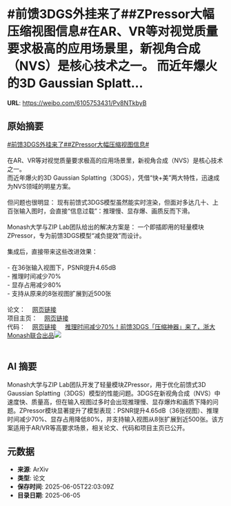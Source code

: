 # #前馈3DGS外挂来了##ZPressor大幅压缩视图信息#在AR、VR等对视觉质量要求极高的应用场景里，新视角合成（NVS）是核心技术之一。 而近年爆火的3D Gaussian Splatt...

**URL**: https://weibo.com/6105753431/Pv8NTkbyB

## 原始摘要

<a href="https://m.weibo.cn/search?containerid=231522type%3D1%26t%3D10%26q%3D%23%E5%89%8D%E9%A6%883DGS%E5%A4%96%E6%8C%82%E6%9D%A5%E4%BA%86%23&amp;extparam=%23%E5%89%8D%E9%A6%883DGS%E5%A4%96%E6%8C%82%E6%9D%A5%E4%BA%86%23" data-hide=""><span class="surl-text">#前馈3DGS外挂来了#</span></a><a href="https://m.weibo.cn/search?containerid=231522type%3D1%26t%3D10%26q%3D%23ZPressor%E5%A4%A7%E5%B9%85%E5%8E%8B%E7%BC%A9%E8%A7%86%E5%9B%BE%E4%BF%A1%E6%81%AF%23&amp;extparam=%23ZPressor%E5%A4%A7%E5%B9%85%E5%8E%8B%E7%BC%A9%E8%A7%86%E5%9B%BE%E4%BF%A1%E6%81%AF%23" data-hide=""><span class="surl-text">#ZPressor大幅压缩视图信息#</span></a><br><br>在AR、VR等对视觉质量要求极高的应用场景里，新视角合成（NVS）是核心技术之一。  <br>而近年爆火的3D Gaussian Splatting（3DGS），凭借“快+美”两大特性，迅速成为NVS领域的明星方案。<br><br>但问题也很明显：  现有前馈式3DGS模型虽然能实时渲染，但面对多达几十、上百张输入图时，会直接“信息过载”：推理慢、显存爆、画质反而下滑。<br><br>Monash大学与ZIP Lab团队给出的解决方案是：  一个即插即用的轻量模块ZPressor，专为前馈3DGS模型“减负提效”而设计。<br><br>集成后，直接带来这些改进效果：<br><br>- 在36张输入视图下，PSNR提升4.65dB<br>- 推理时间减少70%<br>- 显存占用减少80%<br>- 支持从原来的8张视图扩展到近500张<br><br>论文：<a href="https://weibo.cn/sinaurl?u=https%3A%2F%2Fwww.arxiv.org%2Fabs%2F2505.23734" data-hide=""><span class="url-icon"><img style="width: 1rem;height: 1rem" src="https://h5.sinaimg.cn/upload/2015/09/25/3/timeline_card_small_web_default.png" referrerpolicy="no-referrer"></span><span class="surl-text">网页链接</span></a><br>项目主页：<a href="https://weibo.cn/sinaurl?u=https%3A%2F%2Flhmd.top%2Fzpressor" data-hide=""><span class="url-icon"><img style="width: 1rem;height: 1rem" src="https://h5.sinaimg.cn/upload/2015/09/25/3/timeline_card_small_web_default.png" referrerpolicy="no-referrer"></span><span class="surl-text">网页链接</span></a><br>代码：<a href="https://weibo.cn/sinaurl?u=https%3A%2F%2Fgithub.com%2Fziplab%2FZPressor" data-hide=""><span class="url-icon"><img style="width: 1rem;height: 1rem" src="https://h5.sinaimg.cn/upload/2015/09/25/3/timeline_card_small_web_default.png" referrerpolicy="no-referrer"></span><span class="surl-text">网页链接</span></a> <a href="https://weibo.com/ttarticle/p/show?id=2309405174220136251396" data-hide=""><span class="url-icon"><img style="width: 1rem;height: 1rem" src="https://h5.sinaimg.cn/upload/2015/09/25/3/timeline_card_small_article_default.png" referrerpolicy="no-referrer"></span><span class="surl-text">推理时间减少70%！前馈3DGS「压缩神器」来了，浙大Monash联合出品</span></a><img style="" src="https://tvax4.sinaimg.cn/large/006Fd7o3gy1i24k29fjcbj30rs0fmn0v.jpg" referrerpolicy="no-referrer"><br><br>

## AI 摘要

Monash大学与ZIP Lab团队开发了轻量模块ZPressor，用于优化前馈式3D Gaussian Splatting（3DGS）模型的性能问题。3DGS在新视角合成（NVS）中速度快、质量高，但在输入视图过多时会出现推理慢、显存爆炸和画质下降的问题。ZPressor模块显著提升了模型表现：PSNR提升4.65dB（36张视图）、推理时间减少70%、显存占用降低80%，并支持输入视图从8张扩展到近500张。该方案适用于AR/VR等高要求场景，相关论文、代码和项目主页已公开。

## 元数据

- **来源**: ArXiv
- **类型**: 论文
- **保存时间**: 2025-06-05T22:03:09Z
- **目录日期**: 2025-06-05
